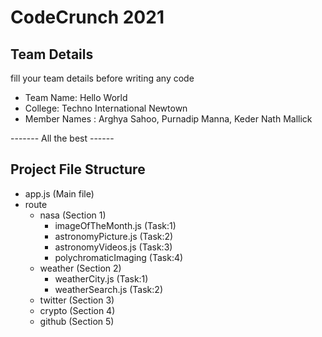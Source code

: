 # CodeCrunch 2021

## Team Details

fill your team details before writing any code

- Team Name: Hello World
- College: Techno International Newtown
- Member Names : Arghya Sahoo, Purnadip Manna, Keder Nath Mallick


------- All the best ------


## Project File Structure

- app.js (Main file)
- route
    - nasa (Section 1)
        - imageOfTheMonth.js (Task:1)
        - astronomyPicture.js (Task:2)
        - astronomyVideos.js (Task:3)
        - polychromaticImaging (Task:4)
    - weather (Section 2)
        - weatherCity.js (Task:1)
        - weatherSearch.js (Task:2)
    - twitter (Section 3)
    - crypto (Section 4)
    - github (Section 5)


